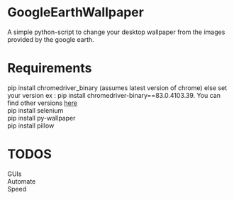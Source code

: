 # GoogleEarthWallpaper
A simple python-script to change your desktop wallpaper from the images provided by the google earth.
  
# Requirements
pip install chromedriver_binary (assumes latest version of chrome) else set your version ex : pip install chromedriver-binary==83.0.4103.39. You can find other versions [here](https://sites.google.com/chromium.org/driver/)    
pip install selenium  
pip install py-wallpaper  
pip install pillow  


# TODOS  
GUIs  
Automate  
Speed  
